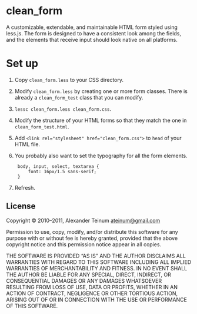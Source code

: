 # clean_form

A customizable, extendable, and maintainable HTML form styled using less.js. The
form is designed to have a consistent look among the fields, and the elements
that receive input should look native on all platforms.

# Set up

1. Copy `clean_form.less` to your CSS directory.

2. Modify `clean_form.less` by creating one or more form classes. There is
   already a `clean_form_test` class that you can modify.

3. `lessc clean_form.less clean_form.css`.

4. Modify the structure of your HTML forms so that they match the one in
   `clean_form_test.html`.

5. Add `<link rel="stylesheet" href="clean_form.css">` to `head` of your
   HTML file.

6. You probably also want to set the typography for all the form elements.

        body, input, select, textarea {
            font: 16px/1.5 sans-serif;
        }

7. Refresh.

## License

Copyright © 2010–2011, Alexander Teinum <ateinum@gmail.com>

Permission to use, copy, modify, and/or distribute this software for any
purpose with or without fee is hereby granted, provided that the above
copyright notice and this permission notice appear in all copies.

THE SOFTWARE IS PROVIDED “AS IS” AND THE AUTHOR DISCLAIMS ALL WARRANTIES WITH
REGARD TO THIS SOFTWARE INCLUDING ALL IMPLIED WARRANTIES OF MERCHANTABILITY AND
FITNESS. IN NO EVENT SHALL THE AUTHOR BE LIABLE FOR ANY SPECIAL, DIRECT,
INDIRECT, OR CONSEQUENTIAL DAMAGES OR ANY DAMAGES WHATSOEVER RESULTING FROM LOSS
OF USE, DATA OR PROFITS, WHETHER IN AN ACTION OF CONTRACT, NEGLIGENCE OR OTHER
TORTIOUS ACTION, ARISING OUT OF OR IN CONNECTION WITH THE USE OR PERFORMANCE OF
THIS SOFTWARE.
